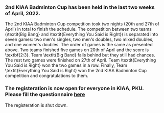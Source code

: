 ### 2nd KIAA Badminton Cup has been held in the last two weeks of April, 2022.

The 2nd KIAA Badminton Cup competition took two nights (20th and 27th of April) in total to finish the schedule. The competition between two teams (\textit{Big Bang} and \textit{Everything You Said is Right}) is separated into seven games: two men's singles, two men's doubles, two mixed doubles, and one women's doubles. The order of games is the same as presented above. Two teams finished five games on 20th of April and the score is \textbf{2:3}. Team \textit{Big Band} falls behind but they still had chances. The rest two games were finished on 27th of April. Team \textit{Everything You Said is Right} won the two games in a row. Finally, Team \textit{Everything You Said is Right} won the 2nd KIAA Badminton Cup competition and congratulations to them.

### The registeration is now open for everyone in KIAA, PKU. Please fill the questionnaire [here](https://www.wjx.cn/vj/YD5x1bv.aspx)
The registeration is shut down.
